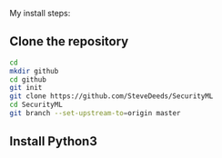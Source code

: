My install steps:


## Clone the repository

```bash
cd
mkdir github
cd github
git init
git clone https://github.com/SteveDeeds/SecurityML
cd SecurityML
git branch --set-upstream-to=origin master


```

## Install Python3

